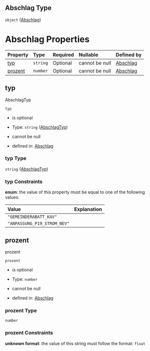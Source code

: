 ## Abschlag Type

`object` ([Abschlag](abschlag.md))

# Abschlag Properties

| Property            | Type     | Required | Nullable       | Defined by                                                                                                                                                            |
| :------------------ | :------- | :------- | :------------- | :-------------------------------------------------------------------------------------------------------------------------------------------------------------------- |
| [typ](#typ)         | `string` | Optional | cannot be null | [Abschlag](abschlagtyp.md "https://raw.githubusercontent.com/conuti-gmbh/bo4e-schema/master/schemas/v1/enum/AbschlagTyp.schema.json#/properties/typ")                 |
| [prozent](#prozent) | `number` | Optional | cannot be null | [Abschlag](abschlag-properties-prozent.md "https://raw.githubusercontent.com/conuti-gmbh/bo4e-schema/master/schemas/v1/com/Abschlag.schema.json#/properties/prozent") |

## typ

AbschlagTyp

`typ`

*   is optional

*   Type: `string` ([AbschlagTyp](abschlagtyp.md))

*   cannot be null

*   defined in: [Abschlag](abschlagtyp.md "https://raw.githubusercontent.com/conuti-gmbh/bo4e-schema/master/schemas/v1/enum/AbschlagTyp.schema.json#/properties/typ")

### typ Type

`string` ([AbschlagTyp](abschlagtyp.md))

### typ Constraints

**enum**: the value of this property must be equal to one of the following values:

| Value                       | Explanation |
| :-------------------------- | :---------- |
| `"GEMEINDERABATT_KAV"`      |             |
| `"ANPASSUNG_P19_STROM_NEV"` |             |

## prozent

prozent

`prozent`

*   is optional

*   Type: `number`

*   cannot be null

*   defined in: [Abschlag](abschlag-properties-prozent.md "https://raw.githubusercontent.com/conuti-gmbh/bo4e-schema/master/schemas/v1/com/Abschlag.schema.json#/properties/prozent")

### prozent Type

`number`

### prozent Constraints

**unknown format**: the value of this string must follow the format: `float`

